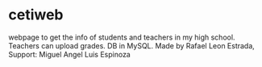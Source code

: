 # cetiweb
webpage to get the info of students and teachers in my high school. Teachers can upload grades. DB in MySQL.
Made by Rafael Leon Estrada,
Support: Miguel Angel Luis Espinoza
